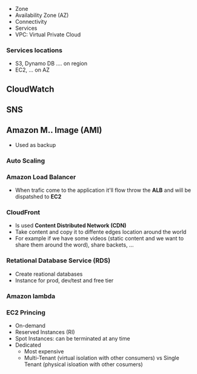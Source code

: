* Zone
* Availability Zone (AZ)
* Connectivity
* Services
* VPC: Virtual Private Cloud 

### Services locations 
* S3, Dynamo DB .... on region
* EC2, ... on AZ

## CloudWatch

## SNS

## Amazon M.. Image (AMI)

* Used as backup

### Auto Scaling

### Amazon Load Balancer

* When trafic come to the application it'll flow throw the **ALB** and will be dispatshed 
to **EC2**

### CloudFront

* Is used **Content Distributed Network (CDN)**
* Take content and copy it to diffente edges location around the world
* For example if we have some videos (static content and we want to share them around the word), share backets, ...

### Retational Database Service (RDS)

* Create reational databases
* Instance for prod, dev/test and free tier

### Amazon lambda

### EC2 Princing

* On-demand
* Reserved Instances (RI)
* Spot Instances: can be terminated at any time
* Dedicated
    * Most expensive
    * Multi-Tenant (virtual isolation with other consumers) vs Single Tenant (physical isloation with other cosumers)

